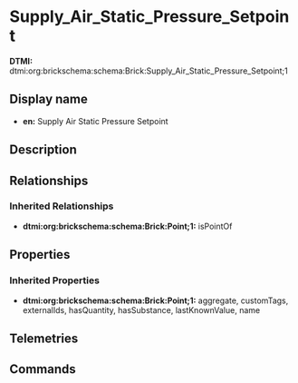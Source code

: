 # Supply_Air_Static_Pressure_Setpoint
**DTMI:** dtmi:org:brickschema:schema:Brick:Supply_Air_Static_Pressure_Setpoint;1
## Display name
- **en:** Supply Air Static Pressure Setpoint
## Description
## Relationships
### Inherited Relationships
* **dtmi:org:brickschema:schema:Brick:Point;1:** isPointOf
## Properties
### Inherited Properties
* **dtmi:org:brickschema:schema:Brick:Point;1:** aggregate, customTags, externalIds, hasQuantity, hasSubstance, lastKnownValue, name
## Telemetries
## Commands
